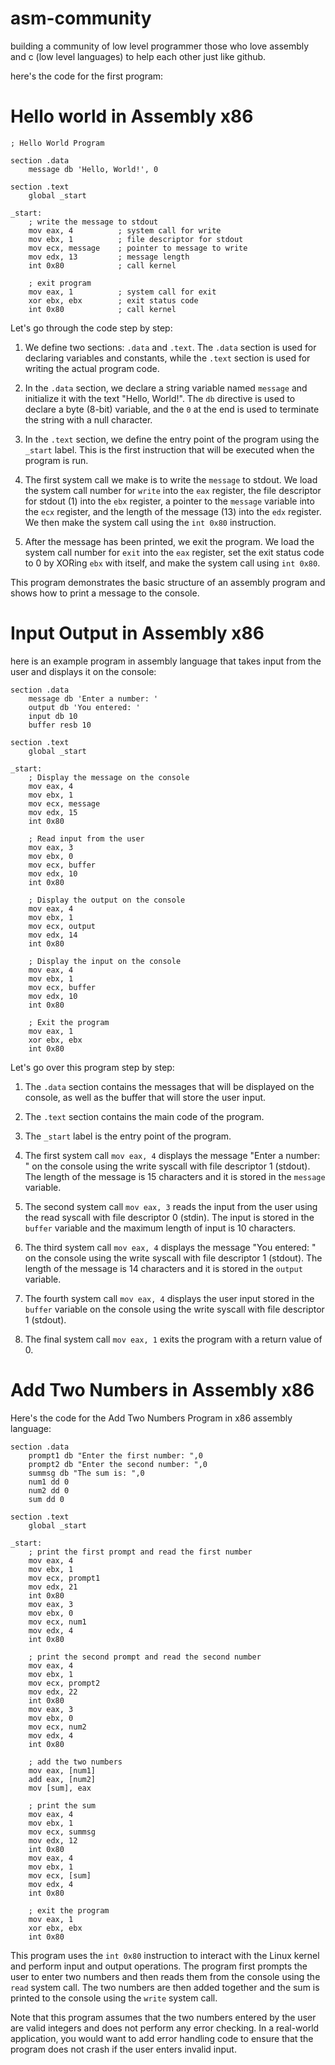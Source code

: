 # asm-community
building a community of low level programmer those who love assembly and c (low level languages) to help each other just like github.


here's the code for the first program:

# Hello world in Assembly x86

```assembly
; Hello World Program

section .data
    message db 'Hello, World!', 0

section .text
    global _start

_start:
    ; write the message to stdout
    mov eax, 4          ; system call for write
    mov ebx, 1          ; file descriptor for stdout
    mov ecx, message    ; pointer to message to write
    mov edx, 13         ; message length
    int 0x80            ; call kernel

    ; exit program
    mov eax, 1          ; system call for exit
    xor ebx, ebx        ; exit status code
    int 0x80            ; call kernel
```

Let's go through the code step by step:

1. We define two sections: `.data` and `.text`. The `.data` section is used for declaring variables and constants, while the `.text` section is used for writing the actual program code.

2. In the `.data` section, we declare a string variable named `message` and initialize it with the text "Hello, World!". The `db` directive is used to declare a byte (8-bit) variable, and the `0` at the end is used to terminate the string with a null character.

3. In the `.text` section, we define the entry point of the program using the `_start` label. This is the first instruction that will be executed when the program is run.

4. The first system call we make is to write the `message` to stdout. We load the system call number for `write` into the `eax` register, the file descriptor for stdout (1) into the `ebx` register, a pointer to the `message` variable into the `ecx` register, and the length of the message (13) into the `edx` register. We then make the system call using the `int 0x80` instruction.

5. After the message has been printed, we exit the program. We load the system call number for `exit` into the `eax` register, set the exit status code to 0 by XORing `ebx` with itself, and make the system call using `int 0x80`.

This program demonstrates the basic structure of an assembly program and shows how to print a message to the console.

# Input Output in Assembly x86

here is an example program in assembly language that takes input from the user and displays it on the console:

```assembly
section .data
    message db 'Enter a number: '
    output db 'You entered: '
    input db 10
    buffer resb 10

section .text
    global _start

_start:
    ; Display the message on the console
    mov eax, 4
    mov ebx, 1
    mov ecx, message
    mov edx, 15
    int 0x80

    ; Read input from the user
    mov eax, 3
    mov ebx, 0
    mov ecx, buffer
    mov edx, 10
    int 0x80

    ; Display the output on the console
    mov eax, 4
    mov ebx, 1
    mov ecx, output
    mov edx, 14
    int 0x80

    ; Display the input on the console
    mov eax, 4
    mov ebx, 1
    mov ecx, buffer
    mov edx, 10
    int 0x80

    ; Exit the program
    mov eax, 1
    xor ebx, ebx
    int 0x80
```

Let's go over this program step by step:

1. The `.data` section contains the messages that will be displayed on the console, as well as the buffer that will store the user input.

2. The `.text` section contains the main code of the program.

3. The `_start` label is the entry point of the program.

4. The first system call `mov eax, 4` displays the message "Enter a number: " on the console using the write syscall with file descriptor 1 (stdout). The length of the message is 15 characters and it is stored in the `message` variable.

5. The second system call `mov eax, 3` reads the input from the user using the read syscall with file descriptor 0 (stdin). The input is stored in the `buffer` variable and the maximum length of input is 10 characters.

6. The third system call `mov eax, 4` displays the message "You entered: " on the console using the write syscall with file descriptor 1 (stdout). The length of the message is 14 characters and it is stored in the `output` variable.

7. The fourth system call `mov eax, 4` displays the user input stored in the `buffer` variable on the console using the write syscall with file descriptor 1 (stdout).

8. The final system call `mov eax, 1` exits the program with a return value of 0.

# Add Two Numbers in Assembly x86 

Here's the code for the Add Two Numbers Program in x86 assembly language:

```assembly
section .data
    prompt1 db "Enter the first number: ",0
    prompt2 db "Enter the second number: ",0
    summsg db "The sum is: ",0
    num1 dd 0
    num2 dd 0
    sum dd 0

section .text
    global _start
    
_start:
    ; print the first prompt and read the first number
    mov eax, 4
    mov ebx, 1
    mov ecx, prompt1
    mov edx, 21
    int 0x80
    mov eax, 3
    mov ebx, 0
    mov ecx, num1
    mov edx, 4
    int 0x80
    
    ; print the second prompt and read the second number
    mov eax, 4
    mov ebx, 1
    mov ecx, prompt2
    mov edx, 22
    int 0x80
    mov eax, 3
    mov ebx, 0
    mov ecx, num2
    mov edx, 4
    int 0x80
    
    ; add the two numbers
    mov eax, [num1]
    add eax, [num2]
    mov [sum], eax
    
    ; print the sum
    mov eax, 4
    mov ebx, 1
    mov ecx, summsg
    mov edx, 12
    int 0x80
    mov eax, 4
    mov ebx, 1
    mov ecx, [sum]
    mov edx, 4
    int 0x80
    
    ; exit the program
    mov eax, 1
    xor ebx, ebx
    int 0x80
```

This program uses the `int 0x80` instruction to interact with the Linux kernel and perform input and output operations. The program first prompts the user to enter two numbers and then reads them from the console using the `read` system call. The two numbers are then added together and the sum is printed to the console using the `write` system call.

Note that this program assumes that the two numbers entered by the user are valid integers and does not perform any error checking. In a real-world application, you would want to add error handling code to ensure that the program does not crash if the user enters invalid input.
